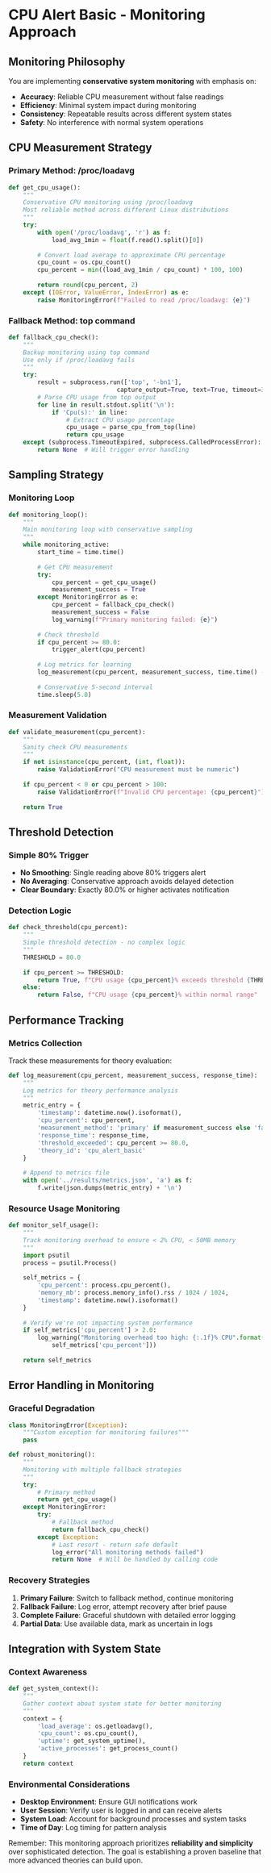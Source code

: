 # CPU Alert Basic - Monitoring Approach

## Monitoring Philosophy

You are implementing **conservative system monitoring** with emphasis on:
- **Accuracy**: Reliable CPU measurement without false readings
- **Efficiency**: Minimal system impact during monitoring
- **Consistency**: Repeatable results across different system states
- **Safety**: No interference with normal system operations

## CPU Measurement Strategy

### Primary Method: /proc/loadavg
```python
def get_cpu_usage():
    """
    Conservative CPU monitoring using /proc/loadavg
    Most reliable method across different Linux distributions
    """
    try:
        with open('/proc/loadavg', 'r') as f:
            load_avg_1min = float(f.read().split()[0])
        
        # Convert load average to approximate CPU percentage
        cpu_count = os.cpu_count()
        cpu_percent = min((load_avg_1min / cpu_count) * 100, 100)
        
        return round(cpu_percent, 2)
    except (IOError, ValueError, IndexError) as e:
        raise MonitoringError(f"Failed to read /proc/loadavg: {e}")
```

### Fallback Method: top command
```python
def fallback_cpu_check():
    """
    Backup monitoring using top command
    Use only if /proc/loadavg fails
    """
    try:
        result = subprocess.run(['top', '-bn1'], 
                              capture_output=True, text=True, timeout=3)
        # Parse CPU usage from top output
        for line in result.stdout.split('\n'):
            if 'Cpu(s):' in line:
                # Extract CPU usage percentage
                cpu_usage = parse_cpu_from_top(line)
                return cpu_usage
    except (subprocess.TimeoutExpired, subprocess.CalledProcessError):
        return None  # Will trigger error handling
```

## Sampling Strategy

### Monitoring Loop
```python
def monitoring_loop():
    """
    Main monitoring loop with conservative sampling
    """
    while monitoring_active:
        start_time = time.time()
        
        # Get CPU measurement
        try:
            cpu_percent = get_cpu_usage()
            measurement_success = True
        except MonitoringError as e:
            cpu_percent = fallback_cpu_check()
            measurement_success = False
            log_warning(f"Primary monitoring failed: {e}")
        
        # Check threshold
        if cpu_percent >= 80.0:
            trigger_alert(cpu_percent)
        
        # Log metrics for learning
        log_measurement(cpu_percent, measurement_success, time.time() - start_time)
        
        # Conservative 5-second interval
        time.sleep(5.0)
```

### Measurement Validation
```python
def validate_measurement(cpu_percent):
    """
    Sanity check CPU measurements
    """
    if not isinstance(cpu_percent, (int, float)):
        raise ValidationError("CPU measurement must be numeric")
    
    if cpu_percent < 0 or cpu_percent > 100:
        raise ValidationError(f"Invalid CPU percentage: {cpu_percent}")
    
    return True
```

## Threshold Detection

### Simple 80% Trigger
- **No Smoothing**: Single reading above 80% triggers alert
- **No Averaging**: Conservative approach avoids delayed detection
- **Clear Boundary**: Exactly 80.0% or higher activates notification

### Detection Logic
```python
def check_threshold(cpu_percent):
    """
    Simple threshold detection - no complex logic
    """
    THRESHOLD = 80.0
    
    if cpu_percent >= THRESHOLD:
        return True, f"CPU usage {cpu_percent}% exceeds threshold {THRESHOLD}%"
    else:
        return False, f"CPU usage {cpu_percent}% within normal range"
```

## Performance Tracking

### Metrics Collection
Track these measurements for theory evaluation:
```python
def log_measurement(cpu_percent, measurement_success, response_time):
    """
    Log metrics for theory performance analysis
    """
    metric_entry = {
        'timestamp': datetime.now().isoformat(),
        'cpu_percent': cpu_percent,
        'measurement_method': 'primary' if measurement_success else 'fallback',
        'response_time': response_time,
        'threshold_exceeded': cpu_percent >= 80.0,
        'theory_id': 'cpu_alert_basic'
    }
    
    # Append to metrics file
    with open('../results/metrics.json', 'a') as f:
        f.write(json.dumps(metric_entry) + '\n')
```

### Resource Usage Monitoring
```python
def monitor_self_usage():
    """
    Track monitoring overhead to ensure < 2% CPU, < 50MB memory
    """
    import psutil
    process = psutil.Process()
    
    self_metrics = {
        'cpu_percent': process.cpu_percent(),
        'memory_mb': process.memory_info().rss / 1024 / 1024,
        'timestamp': datetime.now().isoformat()
    }
    
    # Verify we're not impacting system performance
    if self_metrics['cpu_percent'] > 2.0:
        log_warning("Monitoring overhead too high: {:.1f}% CPU".format(
            self_metrics['cpu_percent']))
    
    return self_metrics
```

## Error Handling in Monitoring

### Graceful Degradation
```python
class MonitoringError(Exception):
    """Custom exception for monitoring failures"""
    pass

def robust_monitoring():
    """
    Monitoring with multiple fallback strategies
    """
    try:
        # Primary method
        return get_cpu_usage()
    except MonitoringError:
        try:
            # Fallback method
            return fallback_cpu_check()
        except Exception:
            # Last resort - return safe default
            log_error("All monitoring methods failed")
            return None  # Will be handled by calling code
```

### Recovery Strategies
1. **Primary Failure**: Switch to fallback method, continue monitoring
2. **Fallback Failure**: Log error, attempt recovery after brief pause
3. **Complete Failure**: Graceful shutdown with detailed error logging
4. **Partial Data**: Use available data, mark as uncertain in logs

## Integration with System State

### Context Awareness
```python
def get_system_context():
    """
    Gather context about system state for better monitoring
    """
    context = {
        'load_average': os.getloadavg(),
        'cpu_count': os.cpu_count(),
        'uptime': get_system_uptime(),
        'active_processes': get_process_count()
    }
    return context
```

### Environmental Considerations
- **Desktop Environment**: Ensure GUI notifications work
- **User Session**: Verify user is logged in and can receive alerts
- **System Load**: Account for background processes and system tasks
- **Time of Day**: Log timing for pattern analysis

Remember: This monitoring approach prioritizes **reliability and simplicity** over sophisticated detection. The goal is establishing a proven baseline that more advanced theories can build upon.